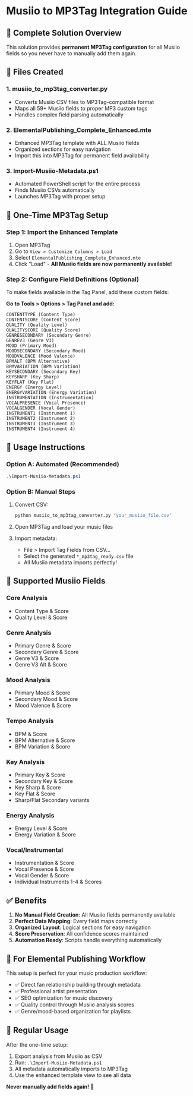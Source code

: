 # Musiio to MP3Tag Integration Guide

## 🎯 Complete Solution Overview

This solution provides **permanent MP3Tag configuration** for all Musiio fields so you never have to manually add them again.

## 📁 Files Created

### 1. **musiio_to_mp3tag_converter.py**
- Converts Musiio CSV files to MP3Tag-compatible format
- Maps all 59+ Musiio fields to proper MP3 custom tags
- Handles complex field parsing automatically

### 2. **ElementalPublishing_Complete_Enhanced.mte**
- Enhanced MP3Tag template with ALL Musiio fields
- Organized sections for easy navigation
- Import this into MP3Tag for permanent field availability

### 3. **Import-Musiio-Metadata.ps1**
- Automated PowerShell script for the entire process
- Finds Musiio CSVs automatically
- Launches MP3Tag with proper setup

## 🔧 One-Time MP3Tag Setup

### Step 1: Import the Enhanced Template
1. Open MP3Tag
2. Go to `View > Customize Columns > Load`
3. Select `ElementalPublishing_Complete_Enhanced.mte`
4. Click "Load" - **All Musiio fields are now permanently available!**

### Step 2: Configure Field Definitions (Optional)
To make fields available in the Tag Panel, add these custom fields:

**Go to Tools > Options > Tag Panel and add:**
```
CONTENTTYPE (Content Type)
CONTENTSCORE (Content Score)
QUALITY (Quality Level)
QUALITYSCORE (Quality Score)
GENRESECONDARY (Secondary Genre)
GENREV3 (Genre V3)
MOOD (Primary Mood)
MOODSECONDARY (Secondary Mood)
MOODVALENCE (Mood Valence)
BPMALT (BPM Alternative)
BPMVARIATION (BPM Variation)
KEYSECONDARY (Secondary Key)
KEYSHARP (Key Sharp)
KEYFLAT (Key Flat)
ENERGY (Energy Level)
ENERGYVARIATION (Energy Variation)
INSTRUMENTATION (Instrumentation)
VOCALPRESENCE (Vocal Presence)
VOCALGENDER (Vocal Gender)
INSTRUMENT1 (Instrument 1)
INSTRUMENT2 (Instrument 2)
INSTRUMENT3 (Instrument 3)
INSTRUMENT4 (Instrument 4)
```

## 🚀 Usage Instructions

### Option A: Automated (Recommended)
```powershell
.\Import-Musiio-Metadata.ps1
```

### Option B: Manual Steps
1. Convert CSV:
   ```bash
   python musiio_to_mp3tag_converter.py "your_musiio_file.csv"
   ```

2. Open MP3Tag and load your music files

3. Import metadata:
   - File > Import Tag Fields from CSV...
   - Select the generated `*_mp3tag_ready.csv` file
   - All Musiio metadata imports perfectly!

## 🎵 Supported Musiio Fields

### Core Analysis
- Content Type & Score
- Quality Level & Score

### Genre Analysis
- Primary Genre & Score
- Secondary Genre & Score  
- Genre V3 & Score
- Genre V3 Alt & Score

### Mood Analysis
- Primary Mood & Score
- Secondary Mood & Score
- Mood Valence & Score

### Tempo Analysis
- BPM & Score
- BPM Alternative & Score
- BPM Variation & Score

### Key Analysis
- Primary Key & Score
- Secondary Key & Score
- Key Sharp & Score
- Key Flat & Score
- Sharp/Flat Secondary variants

### Energy Analysis
- Energy Level & Score
- Energy Variation & Score

### Vocal/Instrumental
- Instrumentation & Score
- Vocal Presence & Score
- Vocal Gender & Score
- Individual Instruments 1-4 & Scores

## ✅ Benefits

1. **No Manual Field Creation**: All Musiio fields permanently available
2. **Perfect Data Mapping**: Every field maps correctly
3. **Organized Layout**: Logical sections for easy navigation
4. **Score Preservation**: All confidence scores maintained
5. **Automation Ready**: Scripts handle everything automatically

## 🎯 For Elemental Publishing Workflow

This setup is perfect for your music production workflow:
- ✅ Direct fan relationship building through metadata
- ✅ Professional artist presentation 
- ✅ SEO optimization for music discovery
- ✅ Quality control through Musiio analysis scores
- ✅ Genre/mood-based organization for playlists

## 🔄 Regular Usage

After the one-time setup:
1. Export analysis from Musiio as CSV
2. Run: `.\Import-Musiio-Metadata.ps1`
3. All metadata automatically imports to MP3Tag
4. Use the enhanced template view to see all data

**Never manually add fields again!** 🎉
